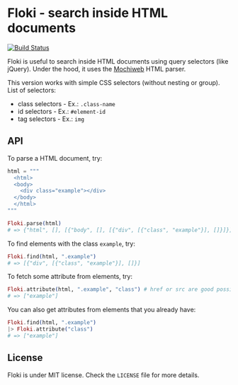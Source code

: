 Floki - search inside HTML documents
=====

[![Build Status](https://travis-ci.org/philss/floki.svg?branch=master)](https://travis-ci.org/philss/floki)

Floki is useful to search inside HTML documents using query selectors (like jQuery).
Under the hood, it uses the [Mochiweb](https://github.com/mochi/mochiweb) HTML parser.

This version works with simple CSS selectors (without nesting or group).
List of selectors:

  * class selectors - Ex.: `.class-name`
  * id selectors - Ex.: `#element-id`
  * tag selectors - Ex.: `img`

## API

To parse a HTML document, try:

```elixir
html = """
  <html>
  <body>
    <div class="example"></div>
  </body>
  </html>
"""

Floki.parse(html)
# => {"html", [], [{"body", [], [{"div", [{"class", "example"}], []}]}]}
```

To find elements with the class `example`, try:

```elixir
Floki.find(html, ".example")
# => [{"div", [{"class", "example"}], []}]
```

To fetch some attribute from elements, try:

```elixir
Floki.attribute(html, ".example", "class") # href or src are good possibilities to fetch links
# => ["example"]
```

You can also get attributes from elements that you already have:

```elixir
Floki.find(html, ".example")
|> Floki.attribute("class")
# => ["example"]
```

## License

Floki is under MIT license. Check the `LICENSE` file for more details.
